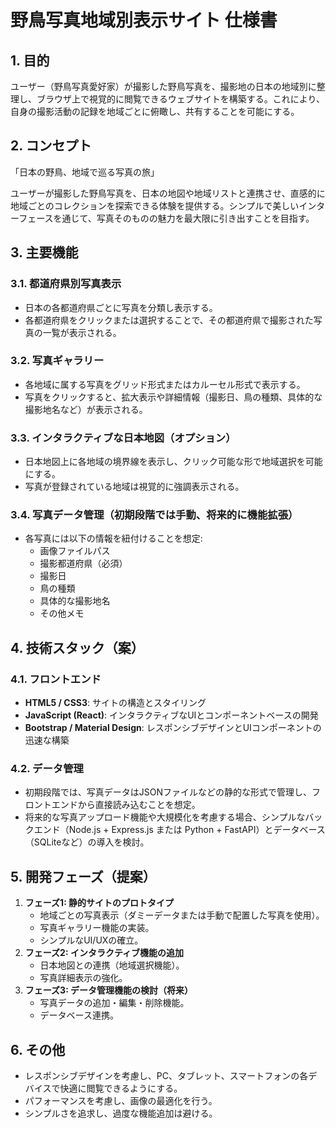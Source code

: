 # 野鳥写真地域別表示サイト 仕様書

## 1. 目的

ユーザー（野鳥写真愛好家）が撮影した野鳥写真を、撮影地の日本の地域別に整理し、ブラウザ上で視覚的に閲覧できるウェブサイトを構築する。これにより、自身の撮影活動の記録を地域ごとに俯瞰し、共有することを可能にする。

## 2. コンセプト

「日本の野鳥、地域で巡る写真の旅」

ユーザーが撮影した野鳥写真を、日本の地図や地域リストと連携させ、直感的に地域ごとのコレクションを探索できる体験を提供する。シンプルで美しいインターフェースを通じて、写真そのものの魅力を最大限に引き出すことを目指す。

## 3. 主要機能

### 3.1. 都道府県別写真表示
- 日本の各都道府県ごとに写真を分類し表示する。
- 各都道府県をクリックまたは選択することで、その都道府県で撮影された写真の一覧が表示される。

### 3.2. 写真ギャラリー
- 各地域に属する写真をグリッド形式またはカルーセル形式で表示する。
- 写真をクリックすると、拡大表示や詳細情報（撮影日、鳥の種類、具体的な撮影地名など）が表示される。

### 3.3. インタラクティブな日本地図（オプション）
- 日本地図上に各地域の境界線を表示し、クリック可能な形で地域選択を可能にする。
- 写真が登録されている地域は視覚的に強調表示される。

### 3.4. 写真データ管理（初期段階では手動、将来的に機能拡張）
- 各写真には以下の情報を紐付けることを想定:
    - 画像ファイルパス
    - 撮影都道府県（必須）
    - 撮影日
    - 鳥の種類
    - 具体的な撮影地名
    - その他メモ

## 4. 技術スタック（案）

### 4.1. フロントエンド
- **HTML5 / CSS3**: サイトの構造とスタイリング
- **JavaScript (React)**: インタラクティブなUIとコンポーネントベースの開発
- **Bootstrap / Material Design**: レスポンシブデザインとUIコンポーネントの迅速な構築

### 4.2. データ管理
- 初期段階では、写真データはJSONファイルなどの静的な形式で管理し、フロントエンドから直接読み込むことを想定。
- 将来的な写真アップロード機能や大規模化を考慮する場合、シンプルなバックエンド（Node.js + Express.js または Python + FastAPI）とデータベース（SQLiteなど）の導入を検討。

## 5. 開発フェーズ（提案）

1.  **フェーズ1: 静的サイトのプロトタイプ**
    - 地域ごとの写真表示（ダミーデータまたは手動で配置した写真を使用）。
    - 写真ギャラリー機能の実装。
    - シンプルなUI/UXの確立。
2.  **フェーズ2: インタラクティブ機能の追加**
    - 日本地図との連携（地域選択機能）。
    - 写真詳細表示の強化。
3.  **フェーズ3: データ管理機能の検討（将来）**
    - 写真データの追加・編集・削除機能。
    - データベース連携。

## 6. その他

- レスポンシブデザインを考慮し、PC、タブレット、スマートフォンの各デバイスで快適に閲覧できるようにする。
- パフォーマンスを考慮し、画像の最適化を行う。
- シンプルさを追求し、過度な機能追加は避ける。
